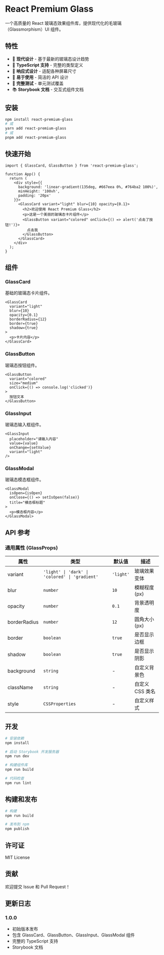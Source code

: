 # React Premium Glass

一个高质量的 React 玻璃态效果组件库，提供现代化的毛玻璃（Glassmorphism）UI 组件。

## 特性

- 🎨 **现代设计** - 基于最新的玻璃态设计趋势
- 🔧 **TypeScript 支持** - 完整的类型定义
- 📱 **响应式设计** - 适配各种屏幕尺寸
- 🎯 **易于使用** - 简洁的 API 设计
- 🧪 **完整测试** - 单元测试覆盖
- 📚 **Storybook 文档** - 交互式组件文档

## 安装

```bash
npm install react-premium-glass
# 或
yarn add react-premium-glass
# 或
pnpm add react-premium-glass
```

## 快速开始

```tsx
import { GlassCard, GlassButton } from 'react-premium-glass';

function App() {
  return (
    <div style={{ 
      background: 'linear-gradient(135deg, #667eea 0%, #764ba2 100%)',
      minHeight: '100vh',
      padding: '20px'
    }}>
      <GlassCard variant="light" blur={10} opacity={0.1}>
        <h2>欢迎使用 React Premium Glass</h2>
        <p>这是一个美丽的玻璃态卡片组件</p>
        <GlassButton variant="colored" onClick={() => alert('点击了按钮!')}>
          点击我
        </GlassButton>
      </GlassCard>
    </div>
  );
}
```

## 组件

### GlassCard

基础的玻璃态卡片组件。

```tsx
<GlassCard 
  variant="light" 
  blur={10} 
  opacity={0.1}
  borderRadius={12}
  border={true}
  shadow={true}
>
  <p>卡片内容</p>
</GlassCard>
```

### GlassButton

玻璃态按钮组件。

```tsx
<GlassButton 
  variant="colored"
  size="medium"
  onClick={() => console.log('clicked')}
>
  按钮文本
</GlassButton>
```

### GlassInput

玻璃态输入框组件。

```tsx
<GlassInput 
  placeholder="请输入内容"
  value={value}
  onChange={setValue}
  variant="light"
/>
```

### GlassModal

玻璃态模态框组件。

```tsx
<GlassModal 
  isOpen={isOpen}
  onClose={() => setIsOpen(false)}
  title="模态框标题"
>
  <p>模态框内容</p>
</GlassModal>
```

## API 参考

### 通用属性 (GlassProps)

| 属性 | 类型 | 默认值 | 描述 |
|------|------|--------|------|
| variant | `'light' \| 'dark' \| 'colored' \| 'gradient'` | `'light'` | 玻璃效果变体 |
| blur | `number` | `10` | 模糊程度 (px) |
| opacity | `number` | `0.1` | 背景透明度 |
| borderRadius | `number` | `12` | 圆角大小 (px) |
| border | `boolean` | `true` | 是否显示边框 |
| shadow | `boolean` | `true` | 是否显示阴影 |
| background | `string` | - | 自定义背景色 |
| className | `string` | - | 自定义 CSS 类名 |
| style | `CSSProperties` | - | 自定义样式 |

## 开发

```bash
# 安装依赖
npm install

# 启动 Storybook 开发服务器
npm run dev

# 构建组件库
npm run build

# 代码检查
npm run lint
```

## 构建和发布

```bash
# 构建
npm run build

# 发布到 npm
npm publish
```

## 许可证

MIT License

## 贡献

欢迎提交 Issue 和 Pull Request！

## 更新日志

### 1.0.0
- 初始版本发布
- 包含 GlassCard、GlassButton、GlassInput、GlassModal 组件
- 完整的 TypeScript 支持
- Storybook 文档
